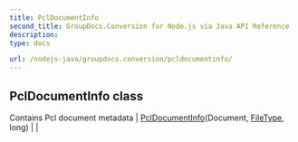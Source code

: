 ```yaml
---
title: PclDocumentInfo
second_title: GroupDocs.Conversion for Node.js via Java API Reference
description: 
type: docs

url: /nodejs-java/groupdocs.conversion/pcldocumentinfo/
---
```


## PclDocumentInfo class
Contains Pcl document metadata
| [PclDocumentInfo](pcldocumentinfo)(Document, [FileType](../filetype), long) |  |
